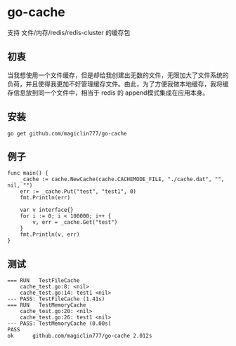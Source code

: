 # go-cache

支持 文件/内存/redis/redis-cluster 的缓存包

## 初衷

当我想使用一个文件缓存，但是却给我创建出无数的文件，无限加大了文件系统的负荷，并且使得我更加不好管理缓存文件。由此，为了方便我做本地缓存，我将缓存信息放到同一个文件中，相当于 redis 的 append模式集成在应用本身。



## 安装

```
go get github.com/magiclin777/go-cache
```



## 例子

```
func main() {
	_cache := cache.NewCache(cache.CACHEMODE_FILE, "./cache.dat", "", nil, "")
	err := _cache.Put("test", "test1", 0)
	fmt.Println(err)

	var v interface{}
	for i := 0; i < 100000; i++ {
		v, err = _cache.Get("test")
	}
	fmt.Println(v, err)
}
```



## 测试

````
=== RUN   TestFileCache
    cache_test.go:8: <nil>
    cache_test.go:14: test1 <nil>
--- PASS: TestFileCache (1.41s)
=== RUN   TestMemoryCache
    cache_test.go:20: <nil>
    cache_test.go:26: test1 <nil>
--- PASS: TestMemoryCache (0.00s)
PASS
ok      github.com/magiclin777/go-cache 2.012s
````

